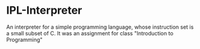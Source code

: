 # IPL-Interpreter
An interpreter for a simple programming language, whose instruction set is a small subset of C. It was an assignment for class "Introduction to Programming"
